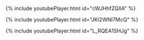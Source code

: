 

{% include youtubePlayer.html id="cWJHhfZQIIA" %}

{% include youtubePlayer.html id="JKl2WNl7McQ" %}

{% include youtubePlayer.html id="L_RQEA1SHJg" %}
